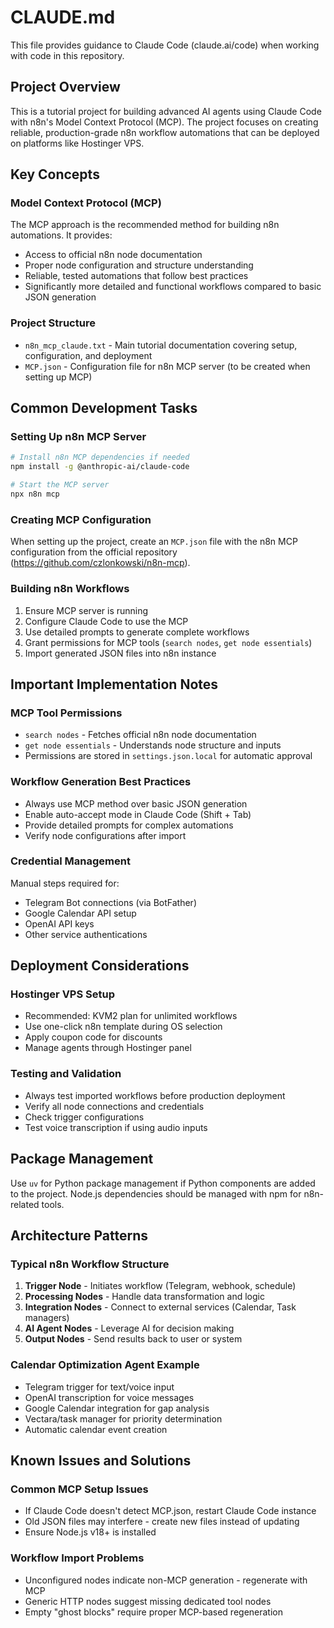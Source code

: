 # CLAUDE.md

This file provides guidance to Claude Code (claude.ai/code) when working with code in this repository.

## Project Overview

This is a tutorial project for building advanced AI agents using Claude Code with n8n's Model Context Protocol (MCP). The project focuses on creating reliable, production-grade n8n workflow automations that can be deployed on platforms like Hostinger VPS.

## Key Concepts

### Model Context Protocol (MCP)
The MCP approach is the recommended method for building n8n automations. It provides:
- Access to official n8n node documentation
- Proper node configuration and structure understanding
- Reliable, tested automations that follow best practices
- Significantly more detailed and functional workflows compared to basic JSON generation

### Project Structure
- `n8n_mcp_claude.txt` - Main tutorial documentation covering setup, configuration, and deployment
- `MCP.json` - Configuration file for n8n MCP server (to be created when setting up MCP)

## Common Development Tasks

### Setting Up n8n MCP Server
```bash
# Install n8n MCP dependencies if needed
npm install -g @anthropic-ai/claude-code

# Start the MCP server
npx n8n mcp
```

### Creating MCP Configuration
When setting up the project, create an `MCP.json` file with the n8n MCP configuration from the official repository (https://github.com/czlonkowski/n8n-mcp).

### Building n8n Workflows
1. Ensure MCP server is running
2. Configure Claude Code to use the MCP
3. Use detailed prompts to generate complete workflows
4. Grant permissions for MCP tools (`search nodes`, `get node essentials`)
5. Import generated JSON files into n8n instance

## Important Implementation Notes

### MCP Tool Permissions
- `search nodes` - Fetches official n8n node documentation
- `get node essentials` - Understands node structure and inputs
- Permissions are stored in `settings.json.local` for automatic approval

### Workflow Generation Best Practices
- Always use MCP method over basic JSON generation
- Enable auto-accept mode in Claude Code (Shift + Tab)
- Provide detailed prompts for complex automations
- Verify node configurations after import

### Credential Management
Manual steps required for:
- Telegram Bot connections (via BotFather)
- Google Calendar API setup
- OpenAI API keys
- Other service authentications

## Deployment Considerations

### Hostinger VPS Setup
- Recommended: KVM2 plan for unlimited workflows
- Use one-click n8n template during OS selection
- Apply coupon code for discounts
- Manage agents through Hostinger panel

### Testing and Validation
- Always test imported workflows before production deployment
- Verify all node connections and credentials
- Check trigger configurations
- Test voice transcription if using audio inputs

## Package Management
Use `uv` for Python package management if Python components are added to the project. Node.js dependencies should be managed with npm for n8n-related tools.

## Architecture Patterns

### Typical n8n Workflow Structure
1. **Trigger Node** - Initiates workflow (Telegram, webhook, schedule)
2. **Processing Nodes** - Handle data transformation and logic
3. **Integration Nodes** - Connect to external services (Calendar, Task managers)
4. **AI Agent Nodes** - Leverage AI for decision making
5. **Output Nodes** - Send results back to user or system

### Calendar Optimization Agent Example
- Telegram trigger for text/voice input
- OpenAI transcription for voice messages
- Google Calendar integration for gap analysis
- Vectara/task manager for priority determination
- Automatic calendar event creation

## Known Issues and Solutions

### Common MCP Setup Issues
- If Claude Code doesn't detect MCP.json, restart Claude Code instance
- Old JSON files may interfere - create new files instead of updating
- Ensure Node.js v18+ is installed

### Workflow Import Problems
- Unconfigured nodes indicate non-MCP generation - regenerate with MCP
- Generic HTTP nodes suggest missing dedicated tool nodes
- Empty "ghost blocks" require proper MCP-based regeneration